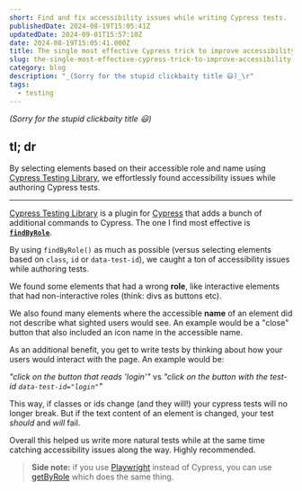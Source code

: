 ```yaml
---
short: Find and fix accessibility issues while writing Cypress tests.
publishedDate: 2024-08-19T15:05:41Z
updatedDate: 2024-09-01T15:57:10Z
date: 2024-08-19T15:05:41.000Z
title: The single most effective Cypress trick to improve accessibility
slug: the-single-most-effective-cypress-trick-to-improve-accessibility
category: blog
description: "_(Sorry for the stupid clickbaity title 😃)_\r"
tags:
  - testing
---
```



_(Sorry for the stupid clickbaity title 😃)_

## tl; dr

By selecting elements based on their accessible role and name using [Cypress Testing Library](https://testing-library.com/docs/cypress-testing-library/intro/), we effortlessly found accessibility issues while authoring Cypress tests.

---

[Cypress Testing Library](https://testing-library.com/docs/cypress-testing-library/intro/) is a plugin for [Cypress](https://www.cypress.io/) that adds a bunch of additional commands to Cypress. The one I find most effective is **[`findByRole`](https://testing-library.com/docs/queries/byrole)**.

By using `findByRole()` as much as possible (versus selecting elements based on `class`, `id` or `data-test-id`), we caught a ton of accessibility issues while authoring tests.

We found some elements that had a wrong **role**, like interactive elements that had non-interactive roles (think: divs as buttons etc).

We also found many elements where the accessible **name** of an element did not describe what sighted users would see. An example would be a "close" button that also included an icon name in the accessible name.

As an additional benefit, you get to write tests by thinking about how your users would interact with the page. An example would be:

_"click on the button that reads 'login'"_
vs
_"click on the button with the test-id `data-test-id="login"`"_

This way, if classes or ids change (and they will!) your cypress tests will no longer break. But if the text content of an element is changed, your test _should_ and _will_ fail.

Overall this helped us write more natural tests while at the same time catching accessibility issues along the way. Highly recommended.

> **Side note:** if you use [Playwright](https://playwright.dev/) instead of Cypress, you can use [getByRole](https://playwright.dev/docs/locators#locate-by-role) which does the same thing.
